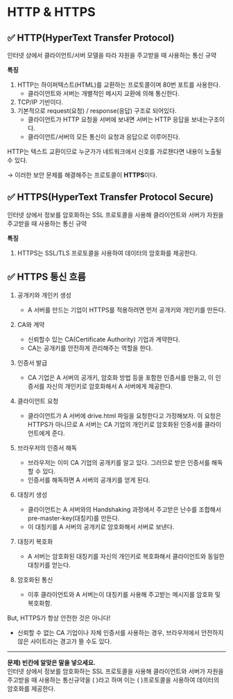# HTTP & HTTPS

## ✅ HTTP(HyperText Transfer Protocol)

인터넷 상에서 클라이언트/서버 모델을 따라 자원을 주고받을 때 사용하는 통신 규약

**특징**

1. HTTP는 하이퍼텍스트(HTML)를 교환하는 프로토콜이며 80번 포트를 사용한다.
    - 클라이언트와 서버는 개별적인 메시지 교환에 의해 통신한다.
2. TCP/IP 기반이다.
3. 기본적으로 request(요청) / response(응답) 구조로 되어있다.
    - 클라이언트가 HTTP 요청을 서버에 보내면 서버는 HTTP 응답을 보내는구조이다.
    - 클라이언트/서버의 모든 통신이 요청과 응답으로 이루어진다.

HTTP는 텍스트 교환이므로 누군가가 네트워크에서 신호를 가로챈다면 내용이 노출될 수 있다.

→ 이러한 보안 문제를 해결해주는 프로토콜이 **HTTPS**이다.

## ✅ HTTPS(HyperText Transfer Protocol Secure)

인터넷 상에서 정보를 암호화하는 SSL 프로토콜을 사용해 클라이언트와 서버가 자원을 주고받을 때 사용하는 통신 규약

**특징**

1. HTTPS는 SSL/TLS 프로토콜을 사용하여 데이터의 암호화를 제공한다.

## ✅ HTTPS 통신 흐름

1. 공개키와 개인키 생성
    - A 서버를 만드는 기업이 HTTPS를 적용하려면 먼저 공개키와 개인키를 만든다.

1. CA와 계약
    - 신뢰할수 있는 CA(Certificate Authority) 기업과 계약한다.
    - CA는 공개키를 안전하게 관리해주는 역할을 한다.
2. 인증서 발급
    - CA 기업은 A 서버의 공개키, 암호화 방법 등을 포함한 인증서를 만들고, 이 인증서를 자신의 개인키로 암호화해서 A 서버에게 제공한다.
3.  클라이언트 요청
    - 클라이언트가 A 서버에 drive.html 파일을 요청한다고 가정해보자. 이 요청은 HTTPS가 아니므로 A 서버는 CA 기업의 개인키로 암호화된 인증서를 클라이언트에게 준다.
4.  브라우저의 인증서 해독
    - 브라우저는 이미 CA 기업의 공개키를 알고 있다. 그러므로 받은 인증서를 해독할 수 있다.
    - 인증서를 해독하면 A 서버의 공개키를 얻게 된다.
5. 대칭키 생성
    - 클라이언트는 A 서버와의 Handshaking 과정에서 주고받은 난수를 조합해서 pre-master-key(대칭키)를 만든다.
    - 이 대칭키를 A 서버의 공개키로 암호화해서 서버로 보낸다.
6. 대칭키 복호화
    - A 서버는 암호화된 대칭키를 자신의 개인키로 복호화해서 클라이언트와 동일한 대칭키를 얻는다.
7. 암호화된 통신
    - 이후 클라이언트와 A 서버는이 대칭키를 사용해 주고받는 메시지를 암호화 및 복호화함.

But, HTTPS가 항상 안전한 것은 아니다!

- 신뢰할 수 없는 CA 기업이나 자체 인증서를 사용하는 경우, 브라우저에서 안전하지 않은 사이트라는 경고가 뜰 수도 있다.

----

**문제) 빈칸에 알맞은 말을 넣으세요.**  
인터넷 상에서 정보를 암호화하는 SSL 프로토콜을 사용해 클라이언트와 서버가 자원을 주고받을 때 사용하는 통신규약을 ( )라고 하며 이는 ( )프로토콜을 사용하여 데이터의 암호화를 제공한다.